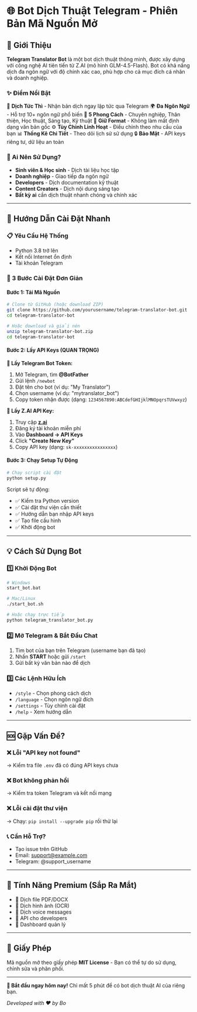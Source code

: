# 🌐 Bot Dịch Thuật Telegram - Phiên Bản Mã Nguồn Mở

## 📖 Giới Thiệu

**Telegram Translator Bot** là một bot dịch thuật thông minh, được xây dựng với công nghệ AI tiên tiến từ Z.AI (mô hình GLM-4.5-Flash). Bot có khả năng dịch đa ngôn ngữ với độ chính xác cao, phù hợp cho cả mục đích cá nhân và doanh nghiệp.

### ✨ Điểm Nổi Bật

🚀 **Dịch Tức Thì** - Nhận bản dịch ngay lập tức qua Telegram
🌍 **Đa Ngôn Ngữ** - Hỗ trợ 10+ ngôn ngữ phổ biến
🎨 **5 Phong Cách** - Chuyên nghiệp, Thân thiện, Học thuật, Sáng tạo, Kỹ thuật
📝 **Giữ Format** - Không làm mất định dạng văn bản gốc
⚙️ **Tùy Chỉnh Linh Hoạt** - Điều chỉnh theo nhu cầu của bạn
📊 **Thống Kê Chi Tiết** - Theo dõi lịch sử sử dụng
🔒 **Bảo Mật** - API keys riêng tư, dữ liệu an toàn

### 🎯 Ai Nên Sử Dụng?

- **Sinh viên & Học sinh** - Dịch tài liệu học tập
- **Doanh nghiệp** - Giao tiếp đa ngôn ngữ
- **Developers** - Dịch documentation kỹ thuật
- **Content Creators** - Dịch nội dung sáng tạo
- **Bất kỳ ai** cần dịch thuật nhanh chóng và chính xác

---

## 🚀 Hướng Dẫn Cài Đặt Nhanh

### 📋 Yêu Cầu Hệ Thống
- Python 3.8 trở lên
- Kết nối Internet ổn định
- Tài khoản Telegram

### 🔧 3 Bước Cài Đặt Đơn Giản

#### **Bước 1: Tải Mã Nguồn**
```bash
# Clone từ GitHub (hoặc download ZIP)
git clone https://github.com/yourusername/telegram-translator-bot.git
cd telegram-translator-bot

# Hoặc download và giải nén
unzip telegram-translator-bot.zip
cd telegram-translator-bot
```

#### **Bước 2: Lấy API Keys (QUAN TRỌNG)**

**🤖 Lấy Telegram Bot Token:**
1. Mở Telegram, tìm **@BotFather**
2. Gửi lệnh `/newbot`
3. Đặt tên cho bot (ví dụ: "My Translator")
4. Chọn username (ví dụ: "mytranslator_bot")
5. Copy token nhận được (dạng: `1234567890:ABCdefGHIjklMNOpqrsTUVwxyz`)

**🔑 Lấy Z.AI API Key:**
1. Truy cập **[z.ai](https://z.ai)**
2. Đăng ký tài khoản miễn phí
3. Vào **Dashboard → API Keys**
4. Click **"Create New Key"**
5. Copy API key (dạng: `sk-xxxxxxxxxxxxxxxx`)

#### **Bước 3: Chạy Setup Tự Động**
```bash
# Chạy script cài đặt
python setup.py
```

Script sẽ tự động:
- ✅ Kiểm tra Python version
- ✅ Cài đặt thư viện cần thiết
- ✅ Hướng dẫn bạn nhập API keys
- ✅ Tạo file cấu hình
- ✅ Khởi động bot

---

## 💡 Cách Sử Dụng Bot

### 1️⃣ **Khởi Động Bot**
```bash
# Windows
start_bot.bat

# Mac/Linux
./start_bot.sh

# Hoặc chạy trực tiếp
python telegram_translator_bot.py
```

### 2️⃣ **Mở Telegram & Bắt Đầu Chat**
1. Tìm bot của bạn trên Telegram (username bạn đã tạo)
2. Nhấn **START** hoặc gửi `/start`
3. Gửi bất kỳ văn bản nào để dịch

### 3️⃣ **Các Lệnh Hữu Ích**
- `/style` - Chọn phong cách dịch
- `/language` - Chọn ngôn ngữ đích
- `/settings` - Tùy chỉnh cài đặt
- `/help` - Xem hướng dẫn

---

## 🆘 Gặp Vấn Đề?

### ❌ **Lỗi "API key not found"**
→ Kiểm tra file `.env` đã có đúng API keys chưa

### ❌ **Bot không phản hồi**
→ Kiểm tra token Telegram và kết nối mạng

### ❌ **Lỗi cài đặt thư viện**
→ Chạy: `pip install --upgrade pip` rồi thử lại

### 📞 **Cần Hỗ Trợ?**
- Tạo issue trên GitHub
- Email: support@example.com
- Telegram: @support_username

---

## 🎁 Tính Năng Premium (Sắp Ra Mắt)

- 🌟 Dịch file PDF/DOCX
- 🌟 Dịch hình ảnh (OCR)
- 🌟 Dịch voice messages
- 🌟 API cho developers
- 🌟 Dashboard quản lý

---

## 📄 Giấy Phép

Mã nguồn mở theo giấy phép **MIT License** - Bạn có thể tự do sử dụng, chỉnh sửa và phân phối.

---

**🚀 Bắt đầu ngay hôm nay!** Chỉ mất 5 phút để có bot dịch thuật AI của riêng bạn.

*Developed with ❤️ by Bo*